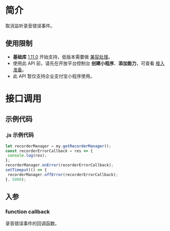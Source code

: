 
# 简介
取消监听录音错误事件。

## 使用限制

- **基础库** [1.11.0](https://opendocs.alipay.com/mini/framework/lib) 开始支持，低版本需要做 [兼容处理](https://docs.alipay.com/mini/framework/compatibility)。
- 使用此 API 前，请先在开放平台控制台 **创建小程序**、**添加能力**，可查看 [接入准备](https://opendocs.alipay.com/mini/02pj5u)。
- 此 API 暂仅支持企业支付宝小程序使用。

# 接口调用

## 示例代码

### .js 示例代码
```javascript
let recorderManager = my.getRecorderManager();
const recorderErrorCallback = res => {
 console.log(res);
};
recorderManager.onError(recorderErrorCallback);
setTimeput(() => {
 recorderManager.offError(recorderErrorCallback);
}, 5000);
```

## 入参

### function callback
录音错误事件的回调函数。

